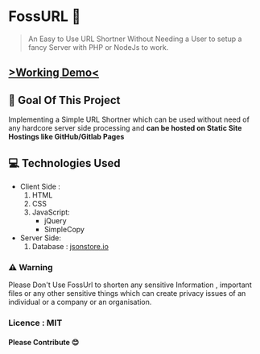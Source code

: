 # FossURL 🔗
> An Easy to Use URL Shortner Without Needing a User to setup a fancy Server with PHP or NodeJs to work.

## [ >Working Demo<](https://fossurl.palash.tk)

## 🎯 Goal Of This Project
Implementing a Simple URL Shortner which can be used without need of any hardcore server side processing and **can be hosted on Static Site Hostings like GitHub/Gitlab Pages**

## 💻 Technologies Used
* Client Side :
  1. HTML
  2. CSS
  3. JavaScript:
      * jQuery
      * SimpleCopy
* Server Side:
  1.  Database : [jsonstore.io](https://jsonstore.io)

### ⚠ Warning 
Please Don't Use FossUrl to shorten any sensitive Information , important files or any other sensitive things which can create privacy issues of an individual or a company or an organisation.

### Licence : MIT

#### Please Contribute 😊
